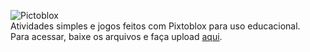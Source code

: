 ![Pictoblox](https://play-lh.googleusercontent.com/lZzyTE3W9T9qNSdGG8Z3RA0GzlU5bX5hSYrcw6tfu2uK1Wf_9eqV-x-aJ0WMnVe1DQ)<br>
Atividades simples e jogos feitos com Pixtoblox para uso educacional.<br>
Para acessar, baixe os arquivos e faça upload [aqui](https://pictoblox.ai/).<br>
